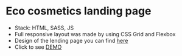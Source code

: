# Eco cosmetics landing page
- Stack: HTML, SASS, JS 
- Full responsive layout was made by using CSS Grid and Flexbox
- Design of the lending page you can find [here](https://www.figma.com/file/Fz588JKGuPS2Bk21De4KE5/brand_of_eco-cosmetics-FE-students)
- Click to see [DEMO](https://couldsweet.github.io/Eco_cosmetics/)
